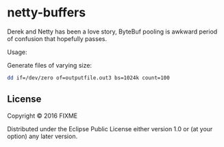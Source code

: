 # netty-buffers

Derek and Netty has been a love story, ByteBuf pooling is awkward period of confusion that hopefully passes.

Usage:

Generate files of varying size:

```bash
dd if=/dev/zero of=outputfile.out3 bs=1024k count=100
```

## License

Copyright © 2016 FIXME

Distributed under the Eclipse Public License either version 1.0 or (at
your option) any later version.
